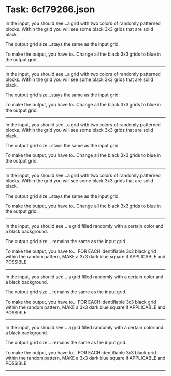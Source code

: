 # Task: 6cf79266.json

In the input, you should see...a grid with two colors of randomly patterned blocks. Within the grid you will see some black 3x3 grids that are solid black.

The output grid size...stays the same as the input grid.

To make the output, you have to...Change all the black 3x3 grids to blue in the output grid.

---

In the input, you should see...a grid with two colors of randomly patterned blocks. Within the grid you will see some black 3x3 grids that are solid black.

The output grid size...stays the same as the input grid.

To make the output, you have to...Change all the black 3x3 grids to blue in the output grid.

---

In the input, you should see...a grid with two colors of randomly patterned blocks. Within the grid you will see some black 3x3 grids that are solid black.

The output grid size...stays the same as the input grid.

To make the output, you have to...Change all the black 3x3 grids to blue in the output grid.

---

In the input, you should see...a grid with two colors of randomly patterned blocks. Within the grid you will see some black 3x3 grids that are solid black.

The output grid size...stays the same as the input grid.

To make the output, you have to...Change all the black 3x3 grids to blue in the output grid.

---

In the input, you should see... a grid filled randomly with a certain color and a black background.

The output grid size... remains the same as the input grid.

To make the output, you have to... FOR EACH identifiable 3x3 black grid within the random pattern, MAKE a 3x3 dark blue square if APPLICABLE and POSSIBLE

---

In the input, you should see... a grid filled randomly with a certain color and a black background.

The output grid size... remains the same as the input grid.

To make the output, you have to... FOR EACH identifiable 3x3 black grid within the random pattern, MAKE a 3x3 dark blue square if APPLICABLE and POSSIBLE

---

In the input, you should see... a grid filled randomly with a certain color and a black background.

The output grid size... remains the same as the input grid.

To make the output, you have to... FOR EACH identifiable 3x3 black grid within the random pattern, MAKE a 3x3 dark blue square if APPLICABLE and POSSIBLE

---

